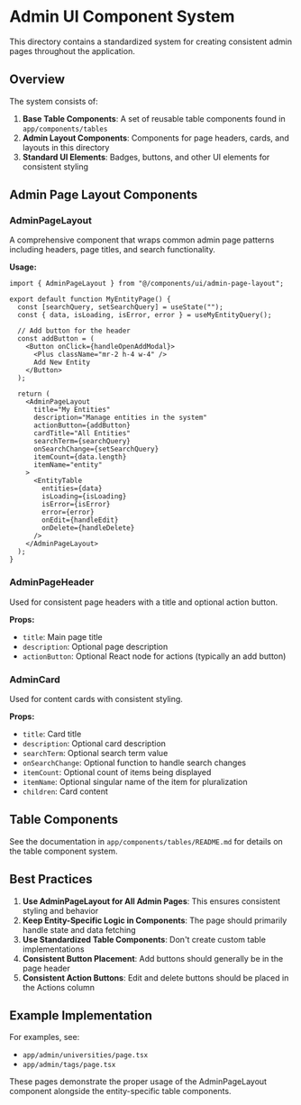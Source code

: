 # Admin UI Component System

This directory contains a standardized system for creating consistent admin pages throughout the application.

## Overview

The system consists of:

1. **Base Table Components**: A set of reusable table components found in `app/components/tables`
2. **Admin Layout Components**: Components for page headers, cards, and layouts in this directory
3. **Standard UI Elements**: Badges, buttons, and other UI elements for consistent styling

## Admin Page Layout Components

### AdminPageLayout

A comprehensive component that wraps common admin page patterns including headers, page titles, and search functionality.

**Usage:**

```tsx
import { AdminPageLayout } from "@/components/ui/admin-page-layout";

export default function MyEntityPage() {
  const [searchQuery, setSearchQuery] = useState("");
  const { data, isLoading, isError, error } = useMyEntityQuery();
  
  // Add button for the header
  const addButton = (
    <Button onClick={handleOpenAddModal}>
      <Plus className="mr-2 h-4 w-4" />
      Add New Entity
    </Button>
  );

  return (
    <AdminPageLayout
      title="My Entities"
      description="Manage entities in the system"
      actionButton={addButton}
      cardTitle="All Entities"
      searchTerm={searchQuery}
      onSearchChange={setSearchQuery}
      itemCount={data.length}
      itemName="entity"
    >
      <EntityTable
        entities={data}
        isLoading={isLoading}
        isError={isError}
        error={error}
        onEdit={handleEdit}
        onDelete={handleDelete}
      />
    </AdminPageLayout>
  );
}
```

### AdminPageHeader

Used for consistent page headers with a title and optional action button.

**Props:**
- `title`: Main page title
- `description`: Optional page description
- `actionButton`: Optional React node for actions (typically an add button)

### AdminCard

Used for content cards with consistent styling.

**Props:**
- `title`: Card title
- `description`: Optional card description
- `searchTerm`: Optional search term value
- `onSearchChange`: Optional function to handle search changes
- `itemCount`: Optional count of items being displayed
- `itemName`: Optional singular name of the item for pluralization
- `children`: Card content

## Table Components

See the documentation in `app/components/tables/README.md` for details on the table component system.

## Best Practices

1. **Use AdminPageLayout for All Admin Pages**: This ensures consistent styling and behavior
2. **Keep Entity-Specific Logic in Components**: The page should primarily handle state and data fetching
3. **Use Standardized Table Components**: Don't create custom table implementations
4. **Consistent Button Placement**: Add buttons should generally be in the page header
5. **Consistent Action Buttons**: Edit and delete buttons should be placed in the Actions column

## Example Implementation

For examples, see:
- `app/admin/universities/page.tsx`
- `app/admin/tags/page.tsx`

These pages demonstrate the proper usage of the AdminPageLayout component alongside the entity-specific table components. 